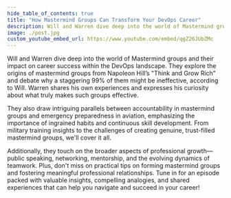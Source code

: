 ```yaml
---
hide_table_of_contents: true
title: "How Mastermind Groups Can Transform Your DevOps Career"
description: Will and Warren dive deep into the world of Mastermind groups and their impact on career success within the DevOps landscape. They explore the origins of mastermind groups from Napoleon Hill’s "Think and Grow Rich" and debate why a staggering 99% of them might be ineffective, according to Will. Warren shares his own experiences and expresses his curiosity about what truly makes such groups effective.
image: ./post.jpg
custom_youtube_embed_url: https://www.youtube.com/embed/qgZ26JUbZMc
---
```


Will and Warren dive deep into the world of Mastermind groups and their impact on career success within the DevOps landscape. They explore the origins of mastermind groups from Napoleon Hill’s "Think and Grow Rich" and debate why a staggering 99% of them might be ineffective, according to Will. Warren shares his own experiences and expresses his curiosity about what truly makes such groups effective.
            
<!-- truncate -->

They also draw intriguing parallels between accountability in mastermind groups and emergency preparedness in aviation, emphasizing the importance of ingrained habits and continuous skill development. From military training insights to the challenges of creating genuine, trust-filled mastermind groups, we'll cover it all.

Additionally, they touch on the broader aspects of professional growth—public speaking, networking, mentorship, and the evolving dynamics of teamwork. Plus, don't miss on practical tips on forming mastermind groups and fostering meaningful professional relationships. Tune in for an episode packed with valuable insights, compelling analogies, and shared experiences that can help you navigate and succeed in your career!
